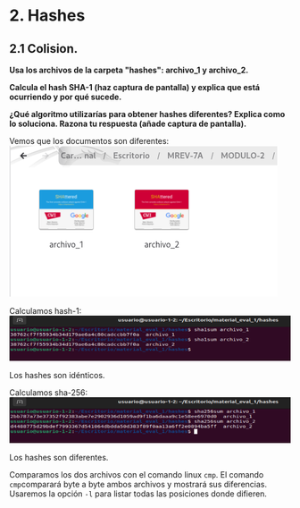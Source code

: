 
# 2. Hashes

## 2.1 Colision.
**Usa los archivos de la carpeta "hashes": archivo_1 y archivo_2.**

**Calcula el hash SHA-1 (haz captura de pantalla) y explica que está ocurriendo y por qué sucede.**

**¿Qué algoritmo utilizarías para obtener hashes diferentes? Explica como lo soluciona. Razona tu respuesta (añade captura de pantalla).**

Vemos que los documentos son diferentes:  
![tarea-2](capturas/tarea-2.png)

Calculamos hash-1:  
![sha1sum](capturas/sha1sum.png)

Los hashes son idénticos.

Calculamos sha-256:  
![sha256sum](capturas/sha256sum.png)

Los hashes son diferentes.

Comparamos los dos archivos con el comando linux `cmp`. El comando `cmp`comparará byte a byte ambos archivos y mostrará sus diferencias. Usaremos la opción `-l` para listar todas las posiciones donde difieren.

